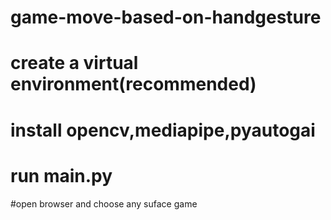 # game-move-based-on-handgesture
# create a virtual environment(recommended)
# install opencv,mediapipe,pyautogai
# run main.py
#open browser and choose any suface game
